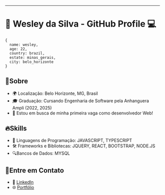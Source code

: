 
---

# 👋 Wesley da Silva - GitHub Profile 💻
```
{
  name: wesley,
  age: 22,
  country: brazil,
  estate: minas_gerais,
  city: belo_horizonte
}
```

## 🌱Sobre

- 🌍 Localização: Belo Horizonte, MG, Brasil
- 🎓 Graduação: Cursando Engenharia de Software pela Anhanguera Ampli (2022, 2025)
- 💼 Estou em busca de minha primeira vaga como desenvolvedor Web!

## 🔥Skills

- 🚀 Linguagens de Programação: JAVASCRIPT, TYPESCRIPT
- 🛠️ Frameworks e Bibliotecas: JQUERY, REACT, BOOTSTRAP, NODE.JS
- 🔍Bancos de Dados: MYSQL

##  📱Entre em Contato

- 💬 [LinkedIn](https://www.linkedin.com/in/wesleysv19/)
- 🌐 [Portfólio](https://react-portfolio-dusky-ten.vercel.app/)

